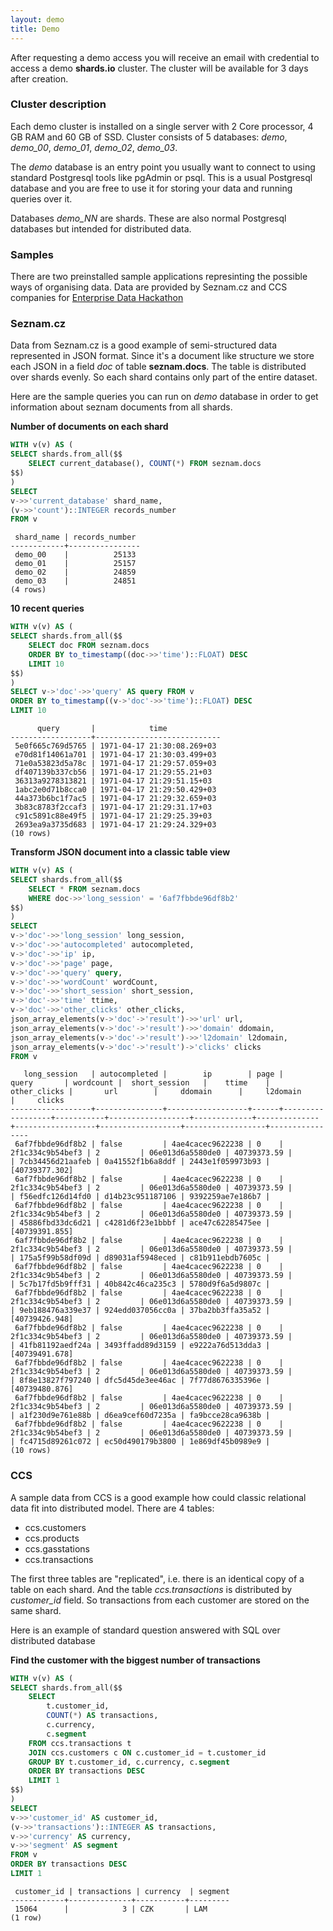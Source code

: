 ```yaml
---
layout: demo
title: Demo
---
```


After requesting a demo access you will receive an email with credential to access a demo **shards.io** cluster.
The cluster will be available for 3 days after creation.

### Cluster description

Each demo cluster is installed on a single server with 2 Core processor, 4 GB RAM and 60 GB of SSD.
Cluster consists of 5 databases: *demo*, *demo\_00*, *demo\_01*, *demo\_02*, *demo\_03*.

The *demo* database is an entry point you usually want to connect to using standard Postgresql tools like pgAdmin or psql.
This is a usual Postgresql database and you are free to use it for storing your data and running queries over it.

Databases *demo_NN* are shards. These are also normal Postgresql databases but intended for distributed data.

### Samples

There are two preinstalled sample applications represinting the possible ways of organising data.
Data are provided by Seznam.cz and CCS companies for [Enterprise Data Hackathon](http://enterprise.hackathon.bi)

### Seznam.cz

Data from Seznam.cz is a good example of semi-structured data represented in JSON format.
Since it's a document like structure we store each JSON in a field *doc* of table **seznam.docs**.
The table is distributed over shards evenly. So each shard contains only part of the entire dataset.

Here are the sample queries you can run on *demo* database in order to get information about seznam documents from all shards.

**Number of documents on each shard**

``` sql
WITH v(v) AS (
SELECT shards.from_all($$
    SELECT current_database(), COUNT(*) FROM seznam.docs
$$)
)
SELECT 
v->>'current_database' shard_name,
(v->>'count')::INTEGER records_number
FROM v
```

     shard_name | records_number 
    ------------+----------------
     demo_00    |          25133
     demo_01    |          25157
     demo_02    |          24859
     demo_03    |          24851
    (4 rows)

**10 recent queries**

``` sql
WITH v(v) AS (
SELECT shards.from_all($$
    SELECT doc FROM seznam.docs
    ORDER BY to_timestamp((doc->>'time')::FLOAT) DESC
    LIMIT 10
$$)
)
SELECT v->'doc'->>'query' AS query FROM v
ORDER BY to_timestamp((v->'doc'->>'time')::FLOAT) DESC
LIMIT 10
```

          query       |            time            
    ------------------+----------------------------
     5e0f665c769d5765 | 1971-04-17 21:30:08.269+03
     e70d81f14061a701 | 1971-04-17 21:30:03.499+03
     71e0a53823d5a78c | 1971-04-17 21:29:57.059+03
     df407139b337cb56 | 1971-04-17 21:29:55.21+03
     36313a9278313821 | 1971-04-17 21:29:51.15+03
     1abc2e0d71b8cca0 | 1971-04-17 21:29:50.429+03
     44a373b6bc1f7ac5 | 1971-04-17 21:29:32.659+03
     3b83c8783f2ccaf3 | 1971-04-17 21:29:31.17+03
     c91c5891c88e49f5 | 1971-04-17 21:29:25.39+03
     2693ea9a3735d683 | 1971-04-17 21:29:24.329+03
    (10 rows)

**Transform JSON document into a classic table view**

``` sql
WITH v(v) AS (
SELECT shards.from_all($$
    SELECT * FROM seznam.docs
    WHERE doc->>'long_session' = '6af7fbbde96df8b2'
$$)
)
SELECT
v->'doc'->>'long_session' long_session,
v->'doc'->>'autocompleted' autocompleted,
v->'doc'->>'ip' ip,
v->'doc'->>'page' page,
v->'doc'->>'query' query,
v->'doc'->>'wordCount' wordCount,
v->'doc'->>'short_session' short_session,
v->'doc'->>'time' ttime,
v->'doc'->>'other_clicks' other_clicks,
json_array_elements(v->'doc'->'result')->>'url' url,
json_array_elements(v->'doc'->'result')->>'domain' ddomain,
json_array_elements(v->'doc'->'result')->>'l2domain' l2domain,
json_array_elements(v->'doc'->'result')->'clicks' clicks
FROM v
```

       long_session   | autocompleted |        ip        | page |      query       | wordcount |  short_session   |    ttime    | other_clicks |       url        |     ddomain      |     l2domain     |     clicks     
    ------------------+---------------+------------------+------+------------------+-----------+------------------+-------------+--------------+------------------+------------------+------------------+----------------
     6af7fbbde96df8b2 | false         | 4ae4cacec9622238 | 0    | 2f1c334c9b54bef3 | 2         | 06e013d6a5580de0 | 40739373.59 |              | 7cb34456d21aafeb | 0a41552f1b6a8ddf | 2443e1f059973b93 | [40739377.302]
     6af7fbbde96df8b2 | false         | 4ae4cacec9622238 | 0    | 2f1c334c9b54bef3 | 2         | 06e013d6a5580de0 | 40739373.59 |              | f56edfc126d14fd0 | d14b23c951187106 | 9392259ae7e186b7 | 
     6af7fbbde96df8b2 | false         | 4ae4cacec9622238 | 0    | 2f1c334c9b54bef3 | 2         | 06e013d6a5580de0 | 40739373.59 |              | 45886fbd33dc6d21 | c4281d6f23e1bbbf | ace47c62285475ee | [40739391.855]
     6af7fbbde96df8b2 | false         | 4ae4cacec9622238 | 0    | 2f1c334c9b54bef3 | 2         | 06e013d6a5580de0 | 40739373.59 |              | 175a5f99b58df09d | d89031af5948eced | c81b911ebdb7605c | 
     6af7fbbde96df8b2 | false         | 4ae4cacec9622238 | 0    | 2f1c334c9b54bef3 | 2         | 06e013d6a5580de0 | 40739373.59 |              | 5c7b17fd5b9fff31 | 40b842c46ca235c3 | 5780d9f6a5d9807c | 
     6af7fbbde96df8b2 | false         | 4ae4cacec9622238 | 0    | 2f1c334c9b54bef3 | 2         | 06e013d6a5580de0 | 40739373.59 |              | 9eb188476a339e37 | 924edd037056cc0a | 37ba2bb3ffa35a52 | [40739426.948]
     6af7fbbde96df8b2 | false         | 4ae4cacec9622238 | 0    | 2f1c334c9b54bef3 | 2         | 06e013d6a5580de0 | 40739373.59 |              | 41fb81192aedf24a | 3493ffadd89d3159 | e9222a76d513dda3 | [40739491.678]
     6af7fbbde96df8b2 | false         | 4ae4cacec9622238 | 0    | 2f1c334c9b54bef3 | 2         | 06e013d6a5580de0 | 40739373.59 |              | 8f8e13827f797240 | dfc5d45de3ee46ac | 7f77d8676335396e | [40739480.876]
     6af7fbbde96df8b2 | false         | 4ae4cacec9622238 | 0    | 2f1c334c9b54bef3 | 2         | 06e013d6a5580de0 | 40739373.59 |              | a1f230d9e761e88b | d6ea9cef60d7235a | fa9bcce28ca9638b | 
     6af7fbbde96df8b2 | false         | 4ae4cacec9622238 | 0    | 2f1c334c9b54bef3 | 2         | 06e013d6a5580de0 | 40739373.59 |              | fc4715d89261c072 | ec50d490179b3800 | 1e869df45b0989e9 | 
    (10 rows)


### CCS

A sample data from CCS is a good example how could classic relational data fit into distributed model.
There are 4 tables:

- ccs.customers
- ccs.products
- ccs.gasstations
- ccs.transactions

The first three tables are "replicated", i.e. there is an identical copy of a table on each shard.
And the table *ccs.transactions* is distributed by *customer_id* field. So transactions from each customer are stored on the same shard.

Here is an example of standard question answered with SQL over distributed database

**Find the customer with the biggest number of transactions**

``` sql
WITH v(v) AS (
SELECT shards.from_all($$
    SELECT 
        t.customer_id, 
        COUNT(*) AS transactions,
        c.currency, 
        c.segment
    FROM ccs.transactions t
    JOIN ccs.customers c ON c.customer_id = t.customer_id
    GROUP BY t.customer_id, c.currency, c.segment
    ORDER BY transactions DESC
    LIMIT 1
$$)
)
SELECT
v->>'customer_id' AS customer_id,
(v->>'transactions')::INTEGER AS transactions,
v->>'currency' AS currency,
v->>'segment' AS segment
FROM v
ORDER BY transactions DESC
LIMIT 1
```

     customer_id | transactions | currency  | segment 
    ------------+--------------+-----------+---------
     15064      |            3 | CZK       | LAM
    (1 row)
